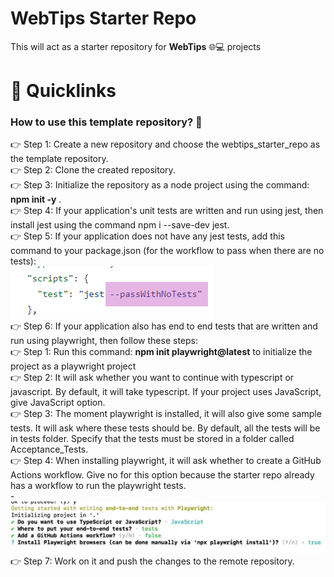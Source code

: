 #
# WebTips Starter Repo
This will act as a starter repository for **WebTips** 🌐💻 projects

#
# 🔗 Quicklinks


### How to use this template repository? 🏁
👉 Step 1: Create a new repository and choose the webtips_starter_repo as the template repository.\
👉 Step 2: Clone the created repository.\
👉 Step 3: Initialize the repository as a node project using the command: __npm init -y__ . \
👉 Step 4: If your application's unit tests are written and run using jest, then install jest using the command npm i --save-dev jest.\
👉 Step 5: If your application does not have any jest tests, add this command to your package.json (for the workflow to pass when there are no tests):\
![command to make the workflow run when there are no tests](https://github.com/solitontech/WebTips_Starter_Repo/blob/main/documentation/assets/WorkflowSpecification/noTests.png)\
👉 Step 6: If your application also has end to end tests that are written and run using playwright, then follow these steps: \
    👉 Step 1: Run this command: __npm init playwright@latest__ to initialize the project as a playwright project\
    👉 Step 2: It will ask whether you want to continue with typescript or javascript. By default, it will take typescript. If your project uses JavaScript, give JavaScript option.  \
    👉 Step 3: The moment playwright is installed, it will also give some sample tests. It will ask where these tests should be. By default, all the tests will be in tests folder. Specify that the tests must be stored in a folder called Acceptance_Tests. \
    👉 Step 4: When installing playwright, it will ask whether to create a GitHub Actions workflow. Give no for this option because the starter repo already has a workflow to run the playwright tests. \
  -![Steps to follow while configuring playwright tests](https://github.com/solitontech/WebTips_Starter_Repo/blob/main/documentation/assets/PlaywrightTests/configurationSteps.PNG)
👉 Step 7: Work on it and push the changes to the remote repository. 


